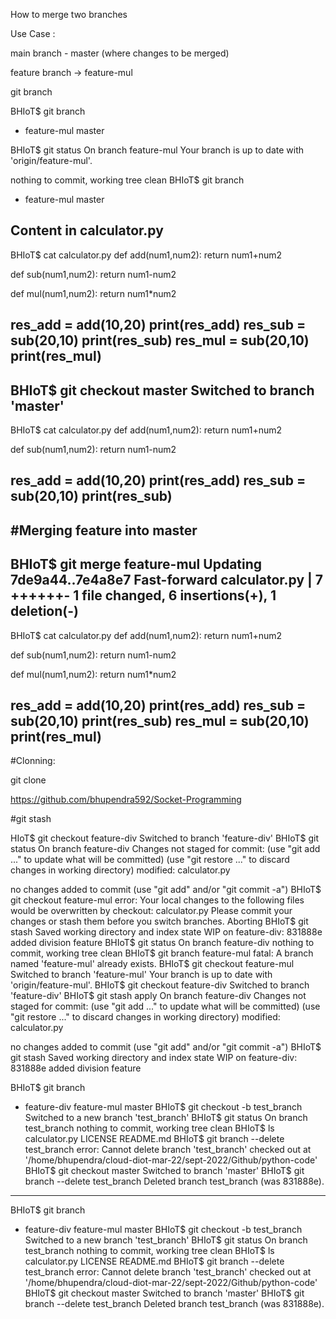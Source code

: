 How to merge two branches

Use Case :

main branch - master (where changes to be merged)

feature branch ->  feature-mul

git branch 

BHIoT$ git branch 
* feature-mul
 master

BHIoT$ git status 
On branch feature-mul
Your branch is up to date with 'origin/feature-mul'.

nothing to commit, working tree clean
BHIoT$ git branch 
* feature-mul
  master

Content in calculator.py
-------------------------------
BHIoT$ cat calculator.py 
def add(num1,num2):
    return num1+num2

def sub(num1,num2):
    return num1-num2

def mul(num1,num2):
    return num1*num2

res_add = add(10,20)
print(res_add)
res_sub = sub(20,10)
print(res_sub)
res_mul = sub(20,10)
print(res_mul)
--------------------------------
BHIoT$ git checkout master
Switched to branch 'master'
--------------------------------
BHIoT$ cat calculator.py 
def add(num1,num2):
    return num1+num2

def sub(num1,num2):
    return num1-num2

res_add = add(10,20)
print(res_add)
res_sub = sub(20,10)
print(res_sub)
-----------------------------------------
#Merging feature into master
------------------------------------------
BHIoT$ git merge feature-mul 
Updating 7de9a44..7e4a8e7
Fast-forward
 calculator.py | 7 ++++++-
 1 file changed, 6 insertions(+), 1 deletion(-)
-----------------------------------------------------
BHIoT$ cat calculator.py 
def add(num1,num2):
    return num1+num2

def sub(num1,num2):
    return num1-num2

def mul(num1,num2):
    return num1*num2

res_add = add(10,20)
print(res_add)
res_sub = sub(20,10)
print(res_sub)
res_mul = sub(20,10)
print(res_mul)
-------------------------------------------------------

#Clonning:

git clone <repo URL>

https://github.com/bhupendra592/Socket-Programming

#git stash

HIoT$ git checkout feature-div 
Switched to branch 'feature-div'
BHIoT$ git status
On branch feature-div
Changes not staged for commit:
  (use "git add <file>..." to update what will be committed)
  (use "git restore <file>..." to discard changes in working directory)
	modified:   calculator.py

no changes added to commit (use "git add" and/or "git commit -a")
BHIoT$ git checkout feature-mul 
error: Your local changes to the following files would be overwritten by checkout:
	calculator.py
Please commit your changes or stash them before you switch branches.
Aborting
BHIoT$ git stash
Saved working directory and index state WIP on feature-div: 831888e added division feature
BHIoT$ git status
On branch feature-div
nothing to commit, working tree clean
BHIoT$ git branch feature-mul 
fatal: A branch named 'feature-mul' already exists.
BHIoT$ git checkout  feature-mul 
Switched to branch 'feature-mul'
Your branch is up to date with 'origin/feature-mul'.
BHIoT$ git checkout feature-div 
Switched to branch 'feature-div'
BHIoT$ git stash apply 
On branch feature-div
Changes not staged for commit:
  (use "git add <file>..." to update what will be committed)
  (use "git restore <file>..." to discard changes in working directory)
	modified:   calculator.py

no changes added to commit (use "git add" and/or "git commit -a")
BHIoT$ git stash
Saved working directory and index state WIP on feature-div: 831888e added division feature

BHIoT$ git branch 
* feature-div
  feature-mul
  master
BHIoT$ git checkout -b test_branch
Switched to a new branch 'test_branch'
BHIoT$ git status
On branch test_branch
nothing to commit, working tree clean
BHIoT$ ls
calculator.py  LICENSE  README.md
BHIoT$ git branch --delete test_branch 
error: Cannot delete branch 'test_branch' checked out at '/home/bhupendra/cloud-diot-mar-22/sept-2022/Github/python-code'
BHIoT$ git checkout master
Switched to branch 'master'
BHIoT$ git branch --delete test_branch 
Deleted branch test_branch (was 831888e).

--------------------------------------------------------------
BHIoT$ git branch 
* feature-div
  feature-mul
  master
BHIoT$ git checkout -b test_branch
Switched to a new branch 'test_branch'
BHIoT$ git status
On branch test_branch
nothing to commit, working tree clean
BHIoT$ ls
calculator.py  LICENSE  README.md
BHIoT$ git branch --delete test_branch 
error: Cannot delete branch 'test_branch' checked out at '/home/bhupendra/cloud-diot-mar-22/sept-2022/Github/python-code'
BHIoT$ git checkout master
Switched to branch 'master'
BHIoT$ git branch --delete test_branch 
Deleted branch test_branch (was 831888e).
